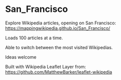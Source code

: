 # San_Francisco

Explore Wikipedia articles, opening on San Francisco: https://mappingwikipedia.github.io/San_Francisco/

Loads 100 articles at a time.

Able to switch between the most visited Wikipedias.

Ideas welcome

Built with Wikipedia Leaflet Layer from: https://github.com/MatthewBarker/leaflet-wikipedia

